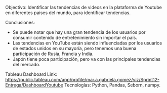 Objectivo: Identificar las tendencias de videos en la plataforma de Youtube en diferentes paises del mundo, para identificar tendencias. 

Conclusiones: 
- Se puede notar que hay una gran tendencia de los usuarios por consumir contenido de entretenimiento sin importar el país.
- Las tendencias en YouTube están siendo influenciadas por los usuarios de estados unidos en su mayoría, pero tenemos una buena participación de Rusia, Francia y India.
- Japón tiene poca participación, pero va con las principales tendencias del mercado. 

Tableau Dashboard Link: https://public.tableau.com/app/profile/mar.a.gabriela.gomez/viz/Sprint12-Entrega/DashboardYoutube
Tecnologías: Python, Pandas, Seborn, numpy.
